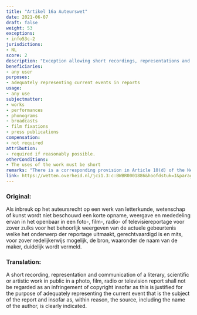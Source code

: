 ```yaml
---
title: "Artikel 16a Auteurswet"
date: 2021-06-07 
draft: false
weight: 53
exceptions:
- info53c-2
jurisdictions:
- NL
score: 2
description: "Exception allowing short recordings, representations and communications of works to be used in public photo, film, radio or television reports insofar as this is justified for the purpose of adequately representing the current event that is the subject of the reporting. If reasonably possible, the source, including the name of the author, must be clearly indicated." 
beneficiaries:
- any user
purposes: 
- adequately representing current events in reports
usage:
- any use
subjectmatter:
- works
- performances
- phonograms
- broadcasts
- film fixations
- press publications
compensation:
- not required
attribution: 
- required if reasonably possible.
otherConditions: 
- The uses of the work must be short
remarks: "There is a corresponding provision in Article 10(d) of the Neighbouring Rights Act."
link: https://wetten.overheid.nl/jci1.3:c:BWBR0001886&hoofdstuk=I&paragraaf=6&artikel=16a
---
```


### Original: 

Als inbreuk op het auteursrecht op een werk van letterkunde, wetenschap of kunst wordt niet beschouwd een korte opname, weergave en mededeling ervan in het openbaar in een foto-, film-, radio- of televisiereportage voor zover zulks voor het behoorlijk weergeven van de actuele gebeurtenis welke het onderwerp der reportage uitmaakt, gerechtvaardigd is en mits, voor zover redelijkerwijs mogelijk, de bron, waaronder de naam van de maker, duidelijk wordt vermeld.

### Translation:

A short recording, representation and communication of a literary, scientific or artistic work in public in a photo, film, radio or television report shall not be regarded as an infringement of copyright insofar as this is justified for the purpose of adequately representing the current event that is the subject of the report and insofar as, within reason, the source, including the name of the author, is clearly indicated.